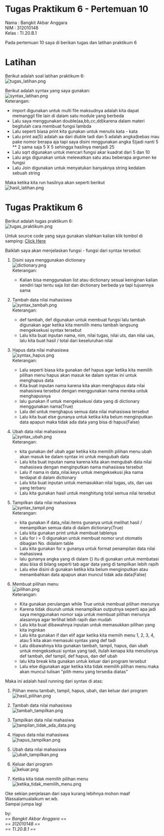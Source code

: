 # Tugas Praktikum 6 - Pertemuan 10

Nama : Bangkit Akbar Anggara<br>
NIM : 312010148<br>
Kelas : TI.20.B.1<br>

Pada pertemuan 10 saya di berikan tugas dan latihan praktikum 6

# Latihan
Berikut adalah soal latihan praktikum 6:<br>
![tugas_latihan.png](Pic/tugas_latihan.png)


Berikut adalah syntax yang saya gunakan:<br>
![syntax_latihan.png](Pic/syntax_latihan.png)<br>
Keterangan:
  - import digunakan untuk multi file maksudnya adalah kita dapat memanggil file lain di dalam satu module yang berbeda<br>
  - Lalu saya menggunakan double(aa,bb,cc,dd)karena dalam materi begitulah cara membuat fungsi lambda<br>
  - Lalu seperti biasa print kita gunakan untuk menulis kata - kata
  - Lalu print aa(5) adalah aa dari diuble tadi dan 5 adalah angka(bebas mau pake nomor berapa aja tapi saya disini mnggunakan angka 5)jadi nanti 5 ** 2 sama saja 5 X 5 sehingga hasilnya menjadi 25<br>
  - Lalu sqrt digunakan untuk mencari fungsi akar kuadrat dari 5 dan 10<br>
  - Lalu args digunakan untuk melewatkan satu atau beberapa argumen ke fungsi<br>
  - Lalu Join digunakan untuk menyatukan banyaknya string kedalam sebuah string<br>
  
Maka ketika kita run hasilnya akan seperti berikut<br>
![hasil_latihan.png](Pic/hasil_latihan.png)

# Tugas Praktikum 6

Berikut adalah tugas praktikum 6:<br>
![tugas_praktikum.png](Pic/tugas_praktikum.png)<br>

Untuk source code yang saya gunakan silahkan kalian klik tombol di samping:  [Click Here](prakikum_6.py)

Baiklah saya akan menjelaskan fungsi - fungsi dari syntax tersebut:<br>

1. Disini saya menggunakan dictionary<br>
  ![dictionary.png](Pic/dictionary.png)<br>
Keterangan:<br>
    - Kalian bisa menggunakan list atau dictionary sesuai keinginan kalian sendiri tapi tentu saja list dan dictionary berbeda ya tapi tujuannya sama<br>

2. Tambah data nilai mahasiswa<br>
  ![syntax_tambah.png](Pic/syntax_tambah.png)<br>
Keterangan:<br>
    - def tambah, def digunakan untuk membuat fungsi lalu tambah digunakan agar ketika kita memilih menu tambah langsung mengeksekusi syntax tersebut<br>
    - Lalu kita buat inputan nama, nim, nilai tugas, nilai uts, dan nilai uas, lalu kita buat hasil / total dari keseluruhan nilai<br>
  
3. Hapus data nilai mahasiswa<br>
  ![syntax_hapus.png](Pic/syntax_hapus.png)<br>
Keterangan:<br>
    - Lalu seperti biasa kita gunakan def hapus agar ketika kita memilih pilihan menu hapus akan masuk ke dalam syntax ini untuk menghapus data<br>
    - Kita buat inputan nama karena kita akan menghapus data nilai mahasiswa tersebut dengan menggunakan nama mereka untuk menghapusnya<br>
    - lalu gunakan if untuk mengeksekusi data yang di dictionary menggunakan nama(True)<br>
    - Lalu del untuk menghapus semua data nilai mahasiswa tersebut<br>
    - Lalu kita buat else gunanya untuk ketika kita belum menginputkan data apapun maka tidak ada data yang bisa di hapus(False)<br>

4. Ubah data nilai mahasiswa<br>
  ![syntax_ubah.png](Pic/syntax_ubah.png)<br>
Keterangan:<br>
    -  kita gunakan def ubah agar ketika kita memilih pilihan menu ubah akan masuk ke dalam syntax ini untuk mengubah data<br> 
    - Lalu kita buat inputan nama karena kita akan mengubah data nilai mahasiswa dengan menginputkan nama mahasiswa tersebut<br>
    - Lalu if nama in data_nilai.keys untuk mengeksekusi jika nama terdapat di dalam dictionary<br>
    - Lalu kita buat inputan untuk memasukkan nilai tugas, uts, dan uas yang terbaru<br>
    - Lalu kita gunakan hasil untuk menghitung total semua nilai tersebut<br>

5. Tampilkan data nilai mahasiswa<br>
  ![syntax_tampil.png](Pic/syntax_tampil.png)<br>
Keterangan:<br>
    - kita gunakan if data_nilai.items gunanya untuk melihat hasil / menampilkan semua data di dalam dictionary(True)<br>
    - Lalu kita gunakan print untuk membuat tablenya<br>
    - Lalu for i = 0 digunakan untuk membuat nomor urut otomatis dibagian No. didalam table<br>
    - Lalu kita gunakan for x gunanya untuk format penampilan data nilai mahasiswa<br>
    - lalu gunanya angka yang di dalam {} itu di gunakan untuk membatasi atau bisa di bilang seperti tab agar data yang di tampilkan lebih rapih<br>
    - Lalu else disini di gunakan ketika kita belum menginputkan atau menambahkan data apapun akan muncul tidak ada data(False)<br>

6. Membuat pilihan menu<br>
  ![pilihan.png](Pic/pilihan.png)<br>
Keterangan:<br>
    - Kita gunakan perulangan while True untuk membuat pilihan menunya<br>
    - Karena tidak disuruh untuk menampilkan outputnya seperti apa jadi saya menggunakan nomor saja untuk membuat pilihan menunya alasannya agar terlihat lebih rapih dan mudah<br>
    - Lalu kita buat dibawahnya inputan untuk memasukkan pilihan yang kita inginkan<br>
    - Lalu kita gunakan if dan elif agar ketika kita memiih menu 1, 2, 3, 4, atau 5 kita akan memasuki syntax yang def tadi<br>
    - Lalu dibawahnya kita gunakan tambah, tampil, hapus, dan ubah untuk mengeksekusi syntax yang tadi, itulah kenapa kita menulisnya def tambah, def tampil, def hapus, dan def ubah<br>
    - lalu kita break kita gunakan untuk keluar dari program tersebut<br>
    - Lalu else digunakan agar ketika kita tidak memilih pilihan menu maka akan muncul tulisan "pilih menu yang tersedia diatas"<br>

Maka ini adalah hasil running dari syntax di atas:

1. Pilihan menu tambah, tampil, hapus, ubah, dan keluar dari program<br>
  ![hasil_pilihan.png](Pic/hasil_pilihan.png)<br>


2. Tambah data nilai mahasiswa<br>
  ![tambah_tampilkan.png](Pic/tambah_tampilkan.png)<br>
  

3. Tampilkan data nilai mahasiwa<br>
  ![tampilan_tidak_ada_data.png](Pic/tampilan_tidak_ada_data.png)<br>
  

4. Hapus data nilai mahasiswa<br>
  ![hapus_tampilkan.png](Pic/hapus_tampilkan.png)<br>
  
5. Ubah data nilai mahasiswa<br>
  ![ubah_tampilkan.png](Pic/ubah_tampilkan.png)<br>
  

6. Keluar dari program<br>
  ![keluar.png](Pic/keluar.png)<br>


7. Ketika kita tidak memilih pilihan menu<br>
  ![ketika_tidak_memilih_menu.png](Pic/ketika_tidak_memilih_menu.png)<br>

Oke sekian penjelasan dari saya kurang lebihnya mohon maaf Wassalamualaikum wr.wb.<br>
Sampai jumpa lagi<br>

by:<br>
 _== Bangkit Akbar Anggara ==_<br>
 _== 312010148 ==_<br>
 _== TI.20.B.1 ==_<br>
